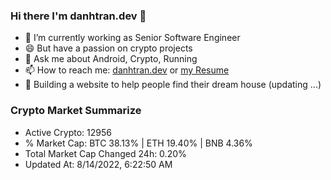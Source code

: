 ### Hi there I'm danhtran.dev 👋

- 🔭 I’m currently working as Senior Software Engineer
- 😄 But have a passion on crypto projects
- 💬 Ask me about Android, Crypto, Running 
- 📫 How to reach me: <a href="https://danhtran.dev" target="_blank">danhtran.dev</a> or <a href="Developer-Resume.pdf" target="_blank">my Resume</a>
- 🌱 Building a website to help people find their dream house (updating ...)

### Crypto Market Summarize
- Active Crypto: 12956
- % Market Cap: BTC 38.13% | ETH 19.40% | BNB 4.36%
- Total Market Cap Changed 24h: 0.20%
- Updated At: 8/14/2022, 6:22:50 AM

